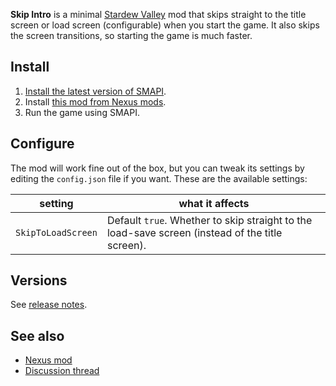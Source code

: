 **Skip Intro** is a minimal [Stardew Valley](http://stardewvalley.net/) mod that skips straight to
the title screen or load screen (configurable) when you start the game. It also skips the screen
transitions, so starting the game is much faster.

## Install
1. [Install the latest version of SMAPI](https://github.com/Pathoschild/SMAPI/releases).
2. Install [this mod from Nexus mods](http://www.nexusmods.com/stardewvalley/mods/533).
3. Run the game using SMAPI.

## Configure
The mod will work fine out of the box, but you can tweak its settings by editing the `config.json`
file if you want. These are the available settings:

| setting           | what it affects
| ----------------- | -------------------
| `SkipToLoadScreen` | Default `true`. Whether to skip straight to the load-save screen (instead of the title screen).

## Versions
See [release notes](release-notes.md).

## See also
* [Nexus mod](http://www.nexusmods.com/stardewvalley/mods/533)
* [Discussion thread](http://community.playstarbound.com/threads/smapi-skip-intro.123673/)
